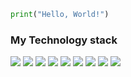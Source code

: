 ```Python
print("Hello, World!")

```
### My Technology stack


<img src="https://img.shields.io/badge/Python-f43545?style=for-the-badge&logo=Python&logoColor=white"/> <img src="https://img.shields.io/badge/HTML-fa8901?style=for-the-badge&logo=HTML5&logoColor=white"/> <img src="https://img.shields.io/badge/CSS-fad717?style=for-the-badge&logo=CSS3&logoColor=white"/> <img src="https://img.shields.io/badge/JAVASCRIPT-00ba71?style=for-the-badge&logo=JavaScript&logoColor=white"/> <img src="https://img.shields.io/badge/Markdown-00c2de?style=for-the-badge&logo=Markdown&logoColor=white"/> <img src="https://img.shields.io/badge/PHP-00418d?style=for-the-badge&logo=PHP&logoColor=white"/> <img src="https://img.shields.io/badge/Photoshop-5f2879?style=for-the-badge&logo=Adobe Photoshop&logoColor=white"/> <img src="https://img.shields.io/badge/GitHub-indigo?style=for-the-badge&logo=GitHub&logoColor=white"/> <img src="https://img.shields.io/badge/Qt-green?style=for-the-badge&logo=qt&logoColor=white"/> 


